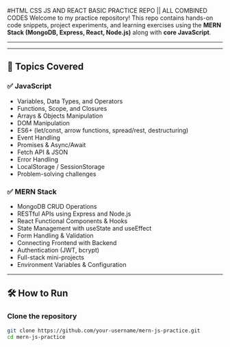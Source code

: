 #HTML CSS JS AND REACT BASIC PRACTICE REPO || ALL COMBINED CODES
Welcome to my practice repository! This repo contains hands-on code snippets, project experiments, and learning exercises using the **MERN Stack (MongoDB, Express, React, Node.js)** along with **core JavaScript**.

---

---

## 📌 Topics Covered

### ✅ JavaScript
- Variables, Data Types, and Operators
- Functions, Scope, and Closures
- Arrays & Objects Manipulation
- DOM Manipulation
- ES6+ (let/const, arrow functions, spread/rest, destructuring)
- Event Handling
- Promises & Async/Await
- Fetch API & JSON
- Error Handling
- LocalStorage / SessionStorage
- Problem-solving challenges

### ✅ MERN Stack
- MongoDB CRUD Operations
- RESTful APIs using Express and Node.js
- React Functional Components & Hooks
- State Management with useState and useEffect
- Form Handling & Validation
- Connecting Frontend with Backend
- Authentication (JWT, bcrypt)
- Full-stack mini-projects
- Environment Variables & Configuration

---

## 🛠️ How to Run

### Clone the repository

```bash
git clone https://github.com/your-username/mern-js-practice.git
cd mern-js-practice



